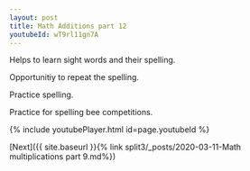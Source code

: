 ```yaml
---
layout: post
title: Math Additions part 12
youtubeId: wT9rl11gn7A
---
```

 
 
Helps to learn sight words and their spelling.

Opportunitiy to repeat the spelling. 

Practice spelling. 
 
Practice for spelling bee competitions. 
 
{% include youtubePlayer.html id=page.youtubeId %}
 
 

[Next]({{ site.baseurl }}{% link  split3/_posts/2020-03-11-Math multiplications part 9.md%})
 
